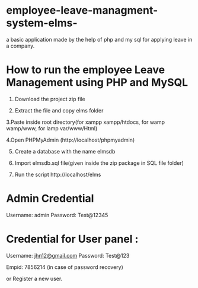 # employee-leave-managment-system-elms-
a basic application made by the help of php and my sql for applying leave in a company.


# How to run the employee Leave Management using PHP and MySQL

1. Download the project zip file

2. Extract the file and copy elms folder
  
3.Paste inside root directory(for xampp xampp/htdocs, for wamp wamp/www, for lamp var/www/Html)

4.Open PHPMyAdmin (http://localhost/phpmyadmin)

5. Create a database with the name  elmsdb

6. Import elmsdb.sql file(given inside the zip package in SQL file folder)

7. Run the script http://localhost/elms

# Admin Credential
Username: admin
Password: Test@12345

# Credential for User panel :

Username: jhn12@gmail.com
Password: Test@123

Empid: 7856214 (in case of password recovery)

or Register a new user.
